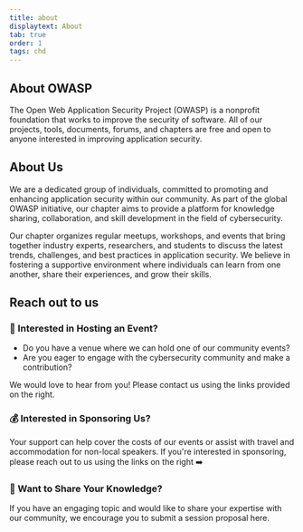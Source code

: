 ```yaml
---
title: about
displaytext: About
tab: true
order: 1
tags: chd
---
```



## About OWASP

The Open Web Application Security Project (OWASP) is a nonprofit foundation that works to improve the security of software. All of our projects, tools, documents, forums, and chapters are free and open to anyone interested in improving application security. 

## About Us

We are a dedicated group of individuals, committed to promoting and enhancing application security within our community. As part of the global OWASP initiative, our chapter aims to provide a platform for knowledge sharing, collaboration, and skill development in the field of cybersecurity.

Our chapter organizes regular meetups, workshops, and events that bring together industry experts, researchers, and students to discuss the latest trends, challenges, and best practices in application security. We believe in fostering a supportive environment where individuals can learn from one another, share their experiences, and grow their skills.

## Reach out to us

### 🏢 Interested in Hosting an Event?

- Do you have a venue where we can hold one of our community events?
- Are you eager to engage with the cybersecurity community and make a contribution?

We would love to hear from you! Please contact us using the links provided on the right.

### 💰 Interested in Sponsoring Us?

Your support can help cover the costs of our events or assist with travel and accommodation for non-local speakers. If you're interested in sponsoring, please reach out to us using the links on the right ➡️

### 🎤 Want to Share Your Knowledge?

If you have an engaging topic and would like to share your expertise with our community, we encourage you to submit a session proposal here.
